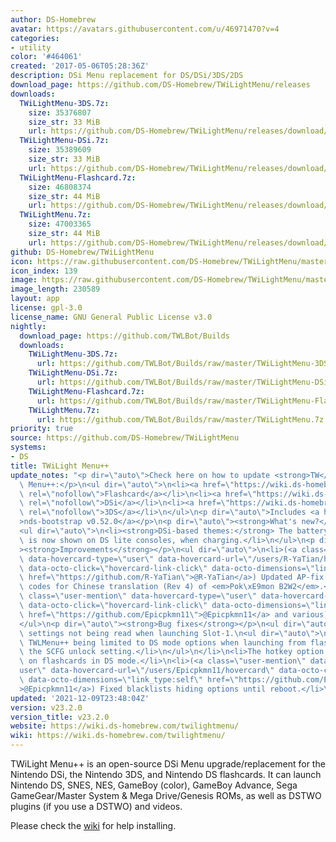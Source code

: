 ```yaml
---
author: DS-Homebrew
avatar: https://avatars.githubusercontent.com/u/46971470?v=4
categories:
- utility
color: '#464061'
created: '2017-05-06T05:28:36Z'
description: DSi Menu replacement for DS/DSi/3DS/2DS
download_page: https://github.com/DS-Homebrew/TWiLightMenu/releases
downloads:
  TWiLightMenu-3DS.7z:
    size: 35376807
    size_str: 33 MiB
    url: https://github.com/DS-Homebrew/TWiLightMenu/releases/download/v23.2.0/TWiLightMenu-3DS.7z
  TWiLightMenu-DSi.7z:
    size: 35389609
    size_str: 33 MiB
    url: https://github.com/DS-Homebrew/TWiLightMenu/releases/download/v23.2.0/TWiLightMenu-DSi.7z
  TWiLightMenu-Flashcard.7z:
    size: 46808374
    size_str: 44 MiB
    url: https://github.com/DS-Homebrew/TWiLightMenu/releases/download/v23.2.0/TWiLightMenu-Flashcard.7z
  TWiLightMenu.7z:
    size: 47003365
    size_str: 44 MiB
    url: https://github.com/DS-Homebrew/TWiLightMenu/releases/download/v23.2.0/TWiLightMenu.7z
github: DS-Homebrew/TWiLightMenu
icon: https://raw.githubusercontent.com/DS-Homebrew/TWiLightMenu/master/booter/Twilight%2B%2B-animated%20icon-fix.gif
icon_index: 139
image: https://raw.githubusercontent.com/DS-Homebrew/TWiLightMenu/master/logo.png
image_length: 230589
layout: app
license: gpl-3.0
license_name: GNU General Public License v3.0
nightly:
  download_page: https://github.com/TWLBot/Builds
  downloads:
    TWiLightMenu-3DS.7z:
      url: https://github.com/TWLBot/Builds/raw/master/TWiLightMenu-3DS.7z
    TWiLightMenu-DSi.7z:
      url: https://github.com/TWLBot/Builds/raw/master/TWiLightMenu-DSi.7z
    TWiLightMenu-Flashcard.7z:
      url: https://github.com/TWLBot/Builds/raw/master/TWiLightMenu-Flashcard.7z
    TWiLightMenu.7z:
      url: https://github.com/TWLBot/Builds/raw/master/TWiLightMenu.7z
priority: true
source: https://github.com/DS-Homebrew/TWiLightMenu
systems:
- DS
title: TWiLight Menu++
update_notes: "<p dir=\"auto\">Check here on how to update <strong>TW</strong>i<strong>L</strong>ight\
  \ Menu++:</p>\n<ul dir=\"auto\">\n<li><a href=\"https://wiki.ds-homebrew.com/twilightmenu/updating-flashcard.html\"\
  \ rel=\"nofollow\">Flashcard</a></li>\n<li><a href=\"https://wiki.ds-homebrew.com/twilightmenu/updating-dsi.html\"\
  \ rel=\"nofollow\">DSi</a></li>\n<li><a href=\"https://wiki.ds-homebrew.com/twilightmenu/updating-3ds.html\"\
  \ rel=\"nofollow\">3DS</a></li>\n</ul>\n<p dir=\"auto\">Includes <a href=\"https://github.com/DS-Homebrew/nds-bootstrap/releases/tag/v0.52.0\"\
  >nds-bootstrap v0.52.0</a></p>\n<p dir=\"auto\"><strong>What's new?</strong></p>\n\
  <ul dir=\"auto\">\n<li><strong>DSi-based themes:</strong> The battery charge icon\
  \ is now shown on DS lite consoles, when charging.</li>\n</ul>\n<p dir=\"auto\"\
  ><strong>Improvements</strong></p>\n<ul dir=\"auto\">\n<li>(<a class=\"user-mention\"\
  \ data-hovercard-type=\"user\" data-hovercard-url=\"/users/R-YaTian/hovercard\"\
  \ data-octo-click=\"hovercard-link-click\" data-octo-dimensions=\"link_type:self\"\
  \ href=\"https://github.com/R-YaTian\">@R-YaTian</a>) Updated AP-fix and widescreen\
  \ codes for Chinese translation (Rev 4) of <em>Pok\xE9mon B2W2</em>.</li>\n<li>(<a\
  \ class=\"user-mention\" data-hovercard-type=\"user\" data-hovercard-url=\"/users/Epicpkmn11/hovercard\"\
  \ data-octo-click=\"hovercard-link-click\" data-octo-dimensions=\"link_type:self\"\
  \ href=\"https://github.com/Epicpkmn11\">@Epicpkmn11</a> and various) Updated translations.</li>\n\
  </ul>\n<p dir=\"auto\"><strong>Bug fixes</strong></p>\n<ul dir=\"auto\">\n<li>Fixed\
  \ settings not being read when launching Slot-1.\n<ul dir=\"auto\">\n<li>This fixes\
  \ TWLMenu++ being limited to DS mode options when launching from flashcard with\
  \ the SCFG unlock setting.</li>\n</ul>\n</li>\n<li>The hotkey option is now shown\
  \ on flashcards in DS mode.</li>\n<li>(<a class=\"user-mention\" data-hovercard-type=\"\
  user\" data-hovercard-url=\"/users/Epicpkmn11/hovercard\" data-octo-click=\"hovercard-link-click\"\
  \ data-octo-dimensions=\"link_type:self\" href=\"https://github.com/Epicpkmn11\"\
  >@Epicpkmn11</a>) Fixed blacklists hiding options until reboot.</li>\n</ul>"
updated: '2021-12-09T23:48:04Z'
version: v23.2.0
version_title: v23.2.0
website: https://wiki.ds-homebrew.com/twilightmenu/
wiki: https://wiki.ds-homebrew.com/twilightmenu/
---
```

TWiLight Menu++ is an open-source DSi Menu upgrade/replacement for the Nintendo DSi, the Nintendo 3DS, and Nintendo DS flashcards. It can launch Nintendo DS, SNES, NES, GameBoy (color), GameBoy Advance, Sega GameGear/Master System & Mega Drive/Genesis ROMs, as well as DSTWO plugins (if you use a DSTWO) and videos.

Please check the [wiki](https://wiki.ds-homebrew.com/twilightmenu/) for help installing.
